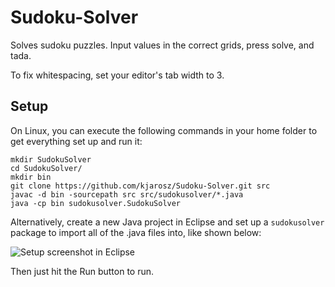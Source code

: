 Sudoku-Solver
=============

Solves sudoku puzzles. Input values in the correct grids, press solve, and tada.

To fix whitespacing, set your editor's tab width to 3.

## Setup ##

On Linux, you can execute the following commands in your home folder to get everything set up and run it:
```
mkdir SudokuSolver
cd SudokuSolver/
mkdir bin
git clone https://github.com/kjarosz/Sudoku-Solver.git src
javac -d bin -sourcepath src src/sudokusolver/*.java
java -cp bin sudokusolver.SudokuSolver
```

Alternatively, create a new Java project in Eclipse and set up a `sudokusolver` package to import all of the .java files into, like shown below:

![Setup screenshot in Eclipse](http://i.imgur.com/GqmOBnU.png)

Then just hit the Run button to run.
